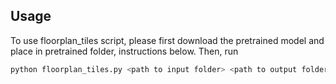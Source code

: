 ## Usage

To use floorplan_tiles script, please first download the pretrained model and place in pretrained folder, instructions below.
Then, run

```bash
python floorplan_tiles.py <path to input folder> <path to output folder>
```
